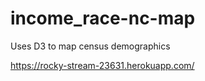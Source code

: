 # income_race-nc-map

Uses D3 to map census demographics

https://rocky-stream-23631.herokuapp.com/

